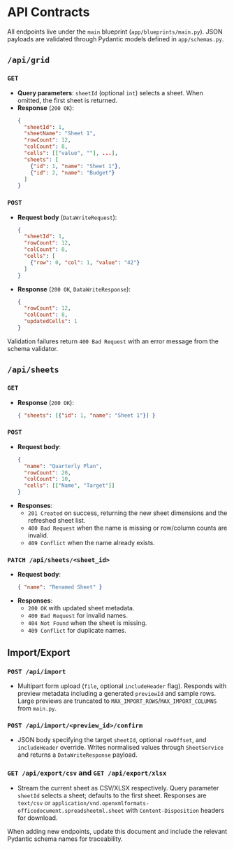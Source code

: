 # API Contracts

All endpoints live under the `main` blueprint (`app/blueprints/main.py`). JSON payloads are validated through Pydantic models defined in `app/schemas.py`.

## `/api/grid`
### `GET`
- **Query parameters**: `sheetId` (optional `int`) selects a sheet. When omitted, the first sheet is returned.
- **Response** (`200 OK`):
  ```json
  {
    "sheetId": 1,
    "sheetName": "Sheet 1",
    "rowCount": 12,
    "colCount": 8,
    "cells": [["value", ""], ...],
    "sheets": [
      {"id": 1, "name": "Sheet 1"},
      {"id": 2, "name": "Budget"}
    ]
  }
  ```

### `POST`
- **Request body** (`DataWriteRequest`):
  ```json
  {
    "sheetId": 1,
    "rowCount": 12,
    "colCount": 8,
    "cells": [
      {"row": 0, "col": 1, "value": "42"}
    ]
  }
  ```
- **Response** (`200 OK`, `DataWriteResponse`):
  ```json
  {
    "rowCount": 12,
    "colCount": 8,
    "updatedCells": 1
  }
  ```

Validation failures return `400 Bad Request` with an error message from the schema validator.

## `/api/sheets`
### `GET`
- **Response** (`200 OK`):
  ```json
  { "sheets": [{"id": 1, "name": "Sheet 1"}] }
  ```

### `POST`
- **Request body**:
  ```json
  {
    "name": "Quarterly Plan",
    "rowCount": 20,
    "colCount": 10,
    "cells": [["Name", "Target"]]
  }
  ```
- **Responses**:
  - `201 Created` on success, returning the new sheet dimensions and the refreshed sheet list.
  - `400 Bad Request` when the name is missing or row/column counts are invalid.
  - `409 Conflict` when the name already exists.

### `PATCH /api/sheets/<sheet_id>`
- **Request body**:
  ```json
  { "name": "Renamed Sheet" }
  ```
- **Responses**:
  - `200 OK` with updated sheet metadata.
  - `400 Bad Request` for invalid names.
  - `404 Not Found` when the sheet is missing.
  - `409 Conflict` for duplicate names.

## Import/Export
### `POST /api/import`
- Multipart form upload (`file`, optional `includeHeader` flag). Responds with preview metadata including a generated `previewId` and sample rows. Large previews are truncated to `MAX_IMPORT_ROWS`/`MAX_IMPORT_COLUMNS` from `main.py`.

### `POST /api/import/<preview_id>/confirm`
- JSON body specifying the target `sheetId`, optional `rowOffset`, and `includeHeader` override. Writes normalised values through `SheetService` and returns a `DataWriteResponse` payload.

### `GET /api/export/csv` and `GET /api/export/xlsx`
- Stream the current sheet as CSV/XLSX respectively. Query parameter `sheetId` selects a sheet; defaults to the first sheet. Responses are `text/csv` or `application/vnd.openxmlformats-officedocument.spreadsheetml.sheet` with `Content-Disposition` headers for download.

When adding new endpoints, update this document and include the relevant Pydantic schema names for traceability.
